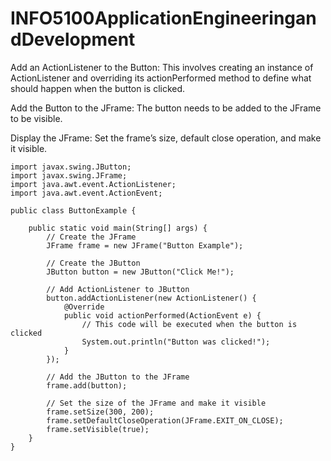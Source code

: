 # INFO5100ApplicationEngineeringandDevelopment

Add an ActionListener to the Button: This involves creating an instance of ActionListener and overriding its actionPerformed method to define what should happen when the button is clicked.<br>

Add the Button to the JFrame: The button needs to be added to the JFrame to be visible.<br>

Display the JFrame: Set the frame’s size, default close operation, and make it visible.<br>

```
import javax.swing.JButton;
import javax.swing.JFrame;
import java.awt.event.ActionListener;
import java.awt.event.ActionEvent;

public class ButtonExample {

    public static void main(String[] args) {
        // Create the JFrame
        JFrame frame = new JFrame("Button Example");

        // Create the JButton
        JButton button = new JButton("Click Me!");

        // Add ActionListener to JButton
        button.addActionListener(new ActionListener() {
            @Override
            public void actionPerformed(ActionEvent e) {
                // This code will be executed when the button is clicked
                System.out.println("Button was clicked!");
            }
        });

        // Add the JButton to the JFrame
        frame.add(button);

        // Set the size of the JFrame and make it visible
        frame.setSize(300, 200);
        frame.setDefaultCloseOperation(JFrame.EXIT_ON_CLOSE);
        frame.setVisible(true);
    }
}

```